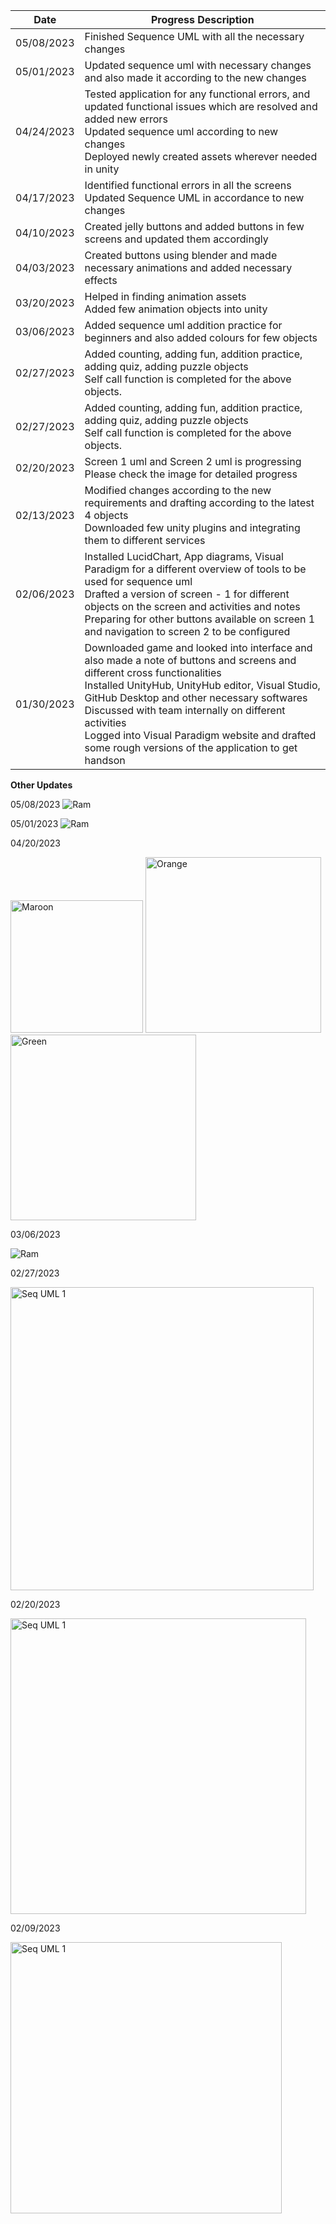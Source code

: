 | Date  | Progress Description |
| ------------- | ------------- |
| 05/08/2023 | Finished Sequence UML with all the necessary changes |
| 05/01/2023 | Updated sequence uml with necessary changes and also made it according to the new changes |
| 04/24/2023 | Tested application for any functional errors, and updated functional issues which are resolved and added new errors <br>Updated sequence uml according to new changes<br>Deployed newly created assets wherever needed in unity |
| 04/17/2023 | Identified functional errors in all the screens<br>Updated Sequence UML in accordance to new changes |
| 04/10/2023 | Created jelly buttons and added buttons in few screens and updated them accordingly |
| 04/03/2023 | Created buttons using blender and made necessary animations and added necessary effects |
| 03/20/2023 | Helped in finding animation assets <br> Added few animation objects into unity|
| 03/06/2023 | Added sequence uml addition practice for beginners and also added colours for few objects |
| 02/27/2023 | Added counting, adding fun, addition practice, adding quiz, adding puzzle objects<br>Self call function is completed for the above objects. |
| 02/27/2023 | Added counting, adding fun, addition practice, adding quiz, adding puzzle objects<br>Self call function is completed for the above objects. |
| 02/20/2023 | Screen 1 uml and Screen 2 uml is progressing<br>Please check the image for detailed progress |
| 02/13/2023 | Modified changes according to the new requirements and drafting according to the latest 4 objects<br>Downloaded few unity plugins and integrating them to different services|
| 02/06/2023 | Installed LucidChart, App diagrams, Visual Paradigm for a different overview of tools to be used for sequence uml<br>Drafted a version of screen - 1 for different objects on the screen and activities and notes<br>Preparing for other buttons available on screen 1 and navigation to screen 2 to be configured|
| 01/30/2023 | Downloaded game and looked into interface and also made a note of buttons and screens and different cross functionalities<br>Installed UnityHub, UnityHub editor, Visual Studio, GitHub Desktop and other necessary softwares<br>Discussed with team internally on different activities<br>Logged into Visual Paradigm website and drafted some rough versions of the application to get handson|


<b>Other Updates</b>

05/08/2023
![Ram](https://user-images.githubusercontent.com/124210302/236907810-6414ee74-5a41-456d-b0ff-f1350f17ac34.png)


05/01/2023
![Ram](https://user-images.githubusercontent.com/124210302/235436103-f7bc3479-8b39-478c-a5d0-45716751a622.png)


04/20/2023

<img width="212" alt="Maroon" src="https://user-images.githubusercontent.com/124210302/229629305-c1beb717-aab5-4956-ada5-0d10170b5fde.png">
<img width="281" alt="Orange" src="https://user-images.githubusercontent.com/124210302/229629308-c8025ade-5ffe-4059-abb9-6039eac9f5e8.png">
<img width="297" alt="Green" src="https://user-images.githubusercontent.com/124210302/229629313-f9d19798-8920-4594-b36f-7c209d682e6d.png">



03/06/2023

![Ram](https://user-images.githubusercontent.com/124210302/223221389-6ed01ced-7639-4929-9f2c-dc64213c5560.png)

02/27/2023

<img width="485" alt="Seq UML 1" src="https://user-images.githubusercontent.com/124210302/222264625-91cb8789-c333-4792-ab90-19933020a095.png">

02/20/2023

<img width="473" alt="Seq UML 1" src="https://user-images.githubusercontent.com/124210302/222269821-6bab0464-3b07-46f2-ba89-88a78d72fb5e.png">

02/09/2023

<img width="434" alt="Seq UML 1" src="https://user-images.githubusercontent.com/124210302/222270054-65107195-2778-4e8b-b81e-4b1b86e02d64.png">
